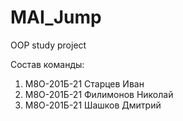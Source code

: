 # MAI_Jump
OOP study project

Состав команды:
1. М8О-201Б-21 Старцев Иван
2. М8О-201Б-21 Филимонов Николай
3. М8О-201Б-21 Шашков Дмитрий
